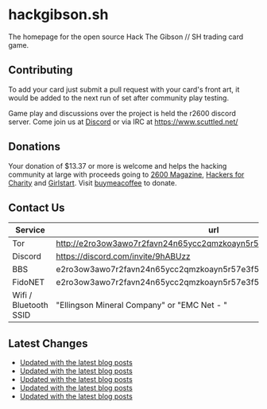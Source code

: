 # hackgibson.sh
The homepage for the open source Hack The Gibson // SH trading card game.


## Contributing

To add your card just submit a pull request with your card's front art, it would be added to the next run of set after community play testing.

Game play and discussions over the project is held the r2600 discord server. Come join us at [Discord](https://discord.com/invite/9hABUzz) or via IRC at https://www.scuttled.net/


## Donations

Your donation of $13.37 or more is welcome and helps the hacking community at large with proceeds going to [2600 Magazine](https://2600.com/), [Hackers for Charity](https://hackersforcharity.org) and [Girlstart](https://girlstart.org).  Visit [buymeacoffee](https://www.buymeacoffee.com/hackgibson.sh) to donate.


## Contact Us

Service | url
-|-
Tor | http://e2ro3ow3awo7r2favn24n65ycc2qmzkoayn5r57e3f56nvjwdcgg32ad.onion
Discord | https://discord.com/invite/9hABUzz
BBS | e2ro3ow3awo7r2favn24n65ycc2qmzkoayn5r57e3f56nvjwdcgg32ad.onion:23
FidoNET | e2ro3ow3awo7r2favn24n65ycc2qmzkoayn5r57e3f56nvjwdcgg32ad.onion:24554
Wifi / Bluetooth SSID | "Ellingson Mineral Company" or "EMC Net - <fidonet address>"

## Latest Changes
<!-- BLOG-POST-LIST:START -->
- [Updated with the latest blog posts](https://github.com/DFW2600/hackgibson.sh/commit/c7782d63e049d321b95a8297153eb3205eca72d8)
- [Updated with the latest blog posts](https://github.com/DFW2600/hackgibson.sh/commit/2987cc81059d7a0b02cb893940a9d162c9e77f86)
- [Updated with the latest blog posts](https://github.com/DFW2600/hackgibson.sh/commit/fd6b555aaddb69e4d1edb2d3f6f34e2eed37520c)
- [Updated with the latest blog posts](https://github.com/DFW2600/hackgibson.sh/commit/1d48769c98e93a2b40c55cdf00ffc9504be81a8f)
- [Updated with the latest blog posts](https://github.com/DFW2600/hackgibson.sh/commit/2251023048eb20d31bdac833ffc0eee3503c5260)
<!-- BLOG-POST-LIST:END -->
